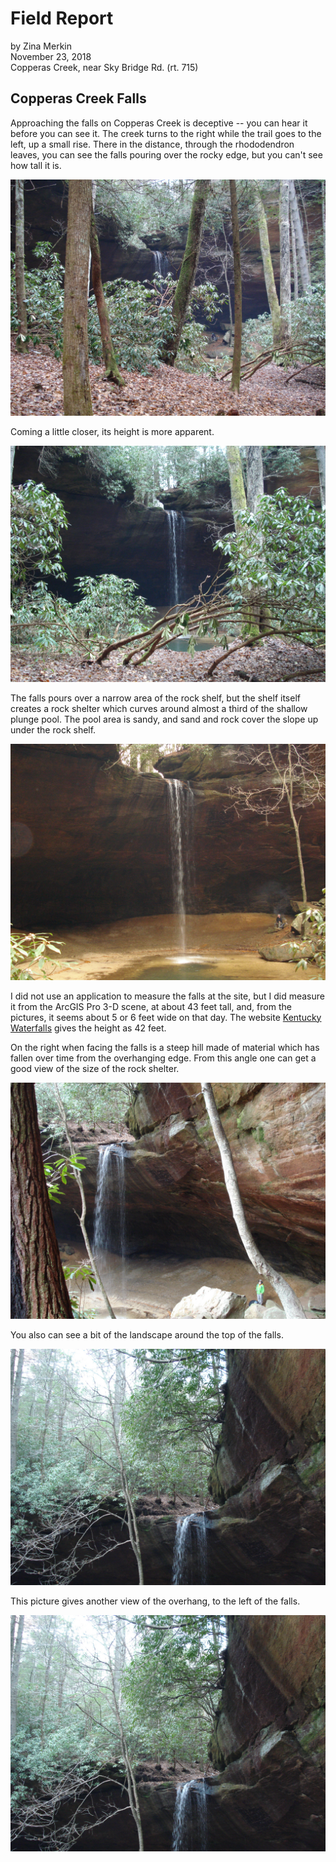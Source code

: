 # Field Report

by Zina Merkin  
November 23, 2018  
Copperas Creek, near Sky Bridge Rd. (rt. 715)

## Copperas Creek Falls

Approaching the falls on Copperas Creek is deceptive -- you can hear it before you can see it. The creek turns to the right while the trail goes to the left, up a small rise. There in the distance, through the rhododendron leaves, you can see the falls pouring over the rocky edge, but you can't see how tall it is.

![First approach to Copperas Falls](..\photos\DSC01106.JPG)

Coming a little closer, its height is more apparent.

![Near the top of the rise, most of the falls is in view](..\photos\DSC01107.JPG)

The falls pours over a narrow area of the rock shelf, but the shelf itself creates a rock shelter which curves around almost a third of the shallow plunge pool. The pool area is sandy, and sand and rock cover the slope up under the rock shelf.  

![Water plunges over narrow area](..\photos\DSC01116.JPG)  

I did not use an application to measure the falls at the site, but I did measure it from the ArcGIS Pro 3-D scene, at about 43 feet tall, and, from the pictures, it seems about 5 or 6 feet wide on that day. The website [Kentucky Waterfalls](http://kywaterfalls.com/dir/index.php/cumberland-plateau/1806-copperas-creek-falls) gives the height as 42 feet.  

On the right when facing the falls is a steep hill made of material which has fallen over time from the overhanging edge. From this angle one can get a good view of the size of the rock shelter.

![View from the Hill](..\photos\DSC01149.JPG)  

You also can see a bit of the landscape around the top of the falls.

![Closeup of the Lip of the Falls](..\photos\DSC01134.JPG)  

This picture gives another view of the overhang, to the left of the falls.

![Left side of rock shelter](..\photos\DSC01134.JPG)

